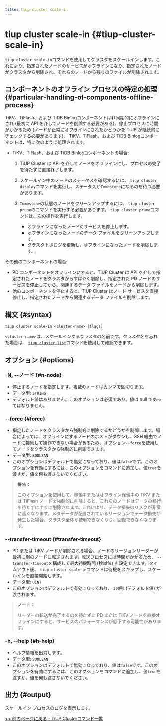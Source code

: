```yaml
---
title: tiup cluster scale-in
---
```


# tiup cluster scale-in {#tiup-cluster-scale-in}

`tiup cluster scale-in`コマンドを使用してクラスタをスケールインします。これにより、指定されたノードのサービスがオフラインになり、指定されたノードがクラスタから削除され、それらのノードから残りのファイルが削除されます。

## コンポーネントのオフライン プロセスの特定の処理 {#particular-handling-of-components-offline-process}

TiKV、TiFlash、および TiDB Binlogコンポーネントは非同期的にオフラインにされ (最初に API を介してノードを削除する必要がある)、停止プロセスに時間がかかるため (ノードが正常にオフラインにされたかどうかを TiUP が継続的にチェックする必要があります)、 TiKV、TiFlash、および TiDB Binlogコンポーネントは、特に次のように処理されます。

-   TiKV、TiFlash、および TiDB Binlogコンポーネントの場合:

    1.  TiUP Cluster は API を介してノードをオフラインにし、プロセスの完了を待たずに直接終了します。
    2.  スケールイン中のノードのステータスを確認するには、 `tiup cluster display`コマンドを実行し、ステータスが`Tombstone`になるのを待つ必要があります。
    3.  `Tombstone`の状態のノードをクリーンアップするには、 `tiup cluster prune`のコマンドを実行する必要があります。 `tiup cluster prune`コマンドは、次の操作を実行します。

        -   オフラインになったノードのサービスを停止します。
        -   オフラインになったノードのデータ ファイルをクリーンアップします。
        -   クラスタトポロジを更新し、オフラインになったノードを削除します。

その他のコンポーネントの場合:

-   PD コンポーネントをオフラインにすると、TiUP Cluster は API を介して指定されたノードをクラスタからすばやく削除し、指定された PD ノードのサービスを停止してから、関連するデータ ファイルをノードから削除します。
-   他のコンポーネントを停止すると、TiUP Cluster はノード サービスを直接停止し、指定されたノードから関連するデータ ファイルを削除します。

## 構文 {#syntax}

```shell
tiup cluster scale-in <cluster-name> [flags]
```

`<cluster-name>`は、スケールインするクラスタの名前です。クラスタ名を忘れた場合は、 [`tiup cluster list`](/tiup/tiup-component-cluster-list.md)コマンドを使用して確認できます。

## オプション {#options}

### -N, --ノード {#n-node}

-   停止するノードを指定します。複数のノードはカンマで区切ります。
-   データ型: `STRING`
-   デフォルト値はありません。このオプションは必須であり、値は null であってはなりません。

### &#x20;--force {#force}

-   指定したノードをクラスタから強制的に削除するかどうかを制御します。場合によっては、オフラインにするノードのホストがダウンし、SSH 経由でノードに接続して操作できない場合があるため、オプション`--force`を使用してノードをクラスタから強制的に削除できます。
-   データ型: `BOOLEAN`
-   このオプションはデフォルトで無効になっており、値は`false`です。このオプションを有効にするには、このオプションをコマンドに追加し、値`true`を渡すか、値を何も渡さないでください。

> **警告：**
>
> このオプションを使用して、稼働中またはオフライン保留中の TiKV または TiFlash ノードを強制的に削除すると、これらのノードはデータの移行を待たずにすぐに削除されます。これにより、データ損失のリスクが非常に高くなります。メタデータが配置されているリージョンでデータ損失が発生した場合、クラスタ全体が使用できなくなり、回復できなくなります。

### --transfer-timeout {#transfer-timeout}

-   PD または TiKV ノードが削除される場合、ノードのリージョンリーダーが最初に別のノードに転送されます。転送プロセスには時間がかかるため、 `--transfer-timeout`を構成して最大待機時間 (秒単位) を設定できます。タイムアウト後、 `tiup cluster scale-in`コマンドは待機をスキップし、スケールインを直接開始します。
-   データ型: `UINT`
-   このオプションはデフォルトで有効になっており、 `300`秒 (デフォルト値) が渡されます。

> **ノート：**
>
> リーダーの転送が完了するのを待たずに PD または TiKV ノードを直接オフラインにすると、サービスのパフォーマンスが低下する可能性があります。

### -h, --help {#h-help}

-   ヘルプ情報を出力します。
-   データ型: `BOOLEAN`
-   このオプションはデフォルトで無効になっており、値は`false`です。このオプションを有効にするには、このオプションをコマンドに追加し、値`true`を渡すか、値を何も渡さないでください。

## 出力 {#output}

スケールイン プロセスのログを表示します。

[&lt;&lt; 前のページに戻る - TiUP Clusterコマンド一覧](/tiup/tiup-component-cluster.md#command-list)
